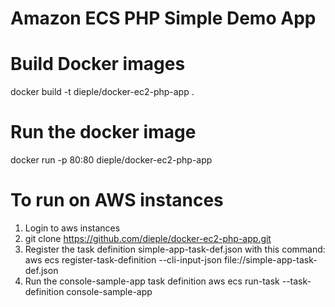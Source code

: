 # Amazon ECS PHP Simple Demo App

# Build Docker images
docker build -t dieple/docker-ec2-php-app .

# Run the docker image
docker run -p 80:80 dieple/docker-ec2-php-app

# To run on AWS instances
1) Login to aws instances
2) git clone https://github.com/dieple/docker-ec2-php-app.git
3) Register the task definition simple-app-task-def.json with this command: 
aws ecs register-task-definition --cli-input-json file://simple-app-task-def.json
4) Run the console-sample-app task definition
aws ecs run-task --task-definition console-sample-app
